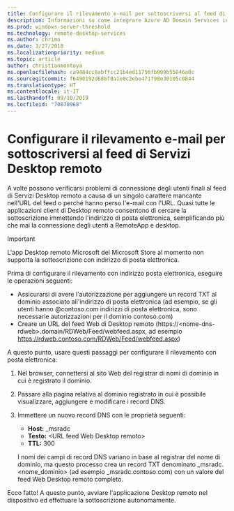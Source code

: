 ```yaml
---
title: Configurare il rilevamento e-mail per sottoscriversi al feed di Servizi Desktop remoto
description: Informazioni su come integrare Azure AD Domain Services in una distribuzione di Servizi Desktop remoto.
ms.prod: windows-server-threshold
ms.technology: remote-desktop-services
ms.author: chrimo
ms.date: 3/27/2018
ms.localizationpriority: medium
ms.topic: article
author: christianmontoya
ms.openlocfilehash: ca9484cc8abffcc21b4ed11756fb009b55046a0c
ms.sourcegitcommit: f6490192d686f0a1e0c2ebe471f98e30105c0844
ms.translationtype: HT
ms.contentlocale: it-IT
ms.lasthandoff: 09/10/2019
ms.locfileid: "70870968"
---
```

# <a name="set-up-email-discovery-to-subscribe-to-your-rds-feed"></a>Configurare il rilevamento e-mail per sottoscriversi al feed di Servizi Desktop remoto

A volte possono verificarsi problemi di connessione degli utenti finali al feed di Servizi Desktop remoto a causa di un singolo carattere mancante nell'URL del feed o perché hanno perso l'e-mail con l'URL. Quasi tutte le applicazioni client di Desktop remoto consentono di cercare la sottoscrizione immettendo l'indirizzo di posta elettronica, semplificando più che mai la connessione degli utenti a RemoteApp e desktop.

>[!IMPORTANT]
>L'app Desktop remoto Microsoft del Microsoft Store al momento non supporta la sottoscrizione con indirizzo di posta elettronica.

Prima di configurare il rilevamento con indirizzo posta elettronica, eseguire le operazioni seguenti:

- Assicurarsi di avere l'autorizzazione per aggiungere un record TXT al dominio associato all'indirizzo di posta elettronica (ad esempio, se gli utenti hanno @contoso.com indirizzi di posta elettronica, sono necessarie autorizzazioni per il dominio contoso.com)
- Creare un URL del feed Web di Desktop remoto (https://\<nome-dns-rdweb\>.domain/RDWeb/Feed/webfeed.aspx, ad esempio https://rdweb.contoso.com/RDWeb/Feed/webfeed.aspx)

A questo punto, usare questi passaggi per configurare il rilevamento con posta elettronica:

1. Nel browser, connettersi al sito Web del registrar di nomi di dominio in cui è registrato il dominio.
2. Passare alla pagina relativa al dominio registrato in cui è possibile visualizzare, aggiungere e modificare i record DNS.
3. Immettere un nuovo record DNS con le proprietà seguenti:
   - **Host:** _msradc
   - **Testo:** \<URL feed Web Desktop remoto\>
   - **TTL:** 300

   I nomi dei campi di record DNS variano in base al registrar del nome di dominio, ma questo processo crea un record TXT denominato _msradc.\<nome_dominio\> (ad esempio _msradc.contoso.com) con un valore del feed Web Desktop remoto completo.

Ecco fatto! A questo punto, avviare l'applicazione Desktop remoto nel dispositivo ed effettuare la sottoscrizione autonomamente.